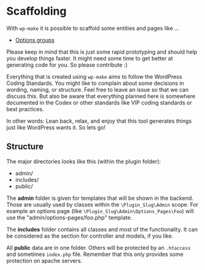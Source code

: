 # Scaffolding

With `wp-make` it is possible to scaffold some entities
and pages like ...

- [Options groups](./options-page.md)

Please keep in mind that this is just some
rapid prototyping
and should help you develop things faster.
It might need some time to get better at generating code for you.
So please contribute :)

Everything that is created using `wp-make`
aims to follow the WordPress Coding Standards.
You might like to complain about some decisions in wording,
naming,
or structure.
Feel free to leave an issue so that we can discuss this.
But also be aware that everything planned here
is somewhere documented in the Codex
or other standards like VIP coding standards
or best practices.

In other words: Lean back, relax,
and enjoy that this tool generates things
just like WordPress wants it.
So lets go!

## Structure

The major directories looks like this (within the plugin folder):

- admin/
- includes/
- public/

The **admin** folder is given for templates that will be shown in the backend.
Those are usually used by classes within the `\Plugin_Slug\Admin` scope.
For example an options page
(like `\Plugin_Slug\Admin\Options_Pages\Foo`)
will use the "admin/options-pages/foo.php" template.

The **includes** folder contains all classes
and most of the functionality.
It can be considered as the section for controller
and models, if you like.

All **public** data are in one folder.
Others will be protected by an `.htaccess`
and sometimes `index.php` file.
Remember that this only provides some protection on apache servers.
